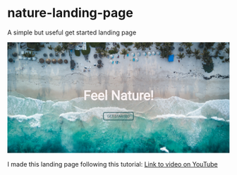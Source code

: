 # nature-landing-page
A simple but useful get started landing page


![alt text](https://raw.githubusercontent.com/luishgranja/nature-landing-page/master/img/preview.png)

I made this landing page following this tutorial: [Link to video on YouTube](https://www.youtube.com/watch?v=Y5SHm53WFEk)
